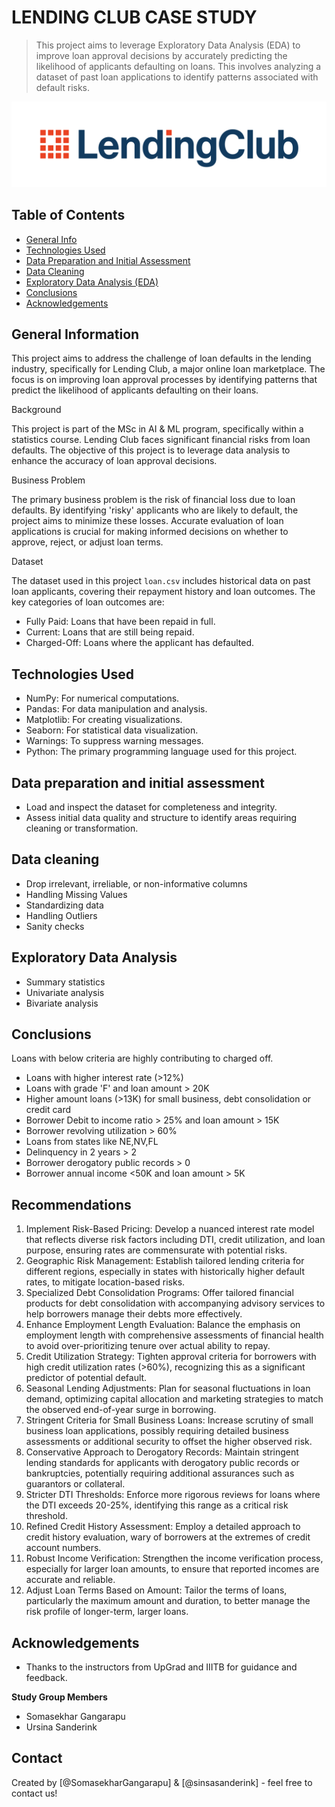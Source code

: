 # LENDING CLUB CASE STUDY
> This project aims to leverage Exploratory Data Analysis (EDA) to improve loan approval decisions by accurately predicting the likelihood of applicants defaulting on loans. This involves analyzing a dataset of past loan applications to identify patterns associated with default risks.

![logo](./title.png)


## Table of Contents
* [General Info](#general-information)
* [Technologies Used](#technologies-used)
* [Data Preparation and Initial Assessment](#data-preparation-and-initial-asssessment)
* [Data Cleaning](#data-cleaning)
* [Exploratory Data Analysis (EDA)](#eda)
* [Conclusions](#conclusions)
* [Acknowledgements](#acknowledgements)

## General Information
This project aims to address the challenge of loan defaults in the lending industry, specifically for Lending Club, a major online loan marketplace. The focus is on improving loan approval processes by identifying patterns that predict the likelihood of applicants defaulting on their loans.

Background

This project is part of the MSc in AI & ML program, specifically within a statistics course. Lending Club faces significant financial risks from loan defaults. The objective of this project is to leverage data analysis to enhance the accuracy of loan approval decisions.

Business Problem

The primary business problem is the risk of financial loss due to loan defaults. By identifying 'risky' applicants who are likely to default, the project aims to minimize these losses. Accurate evaluation of loan applications is crucial for making informed decisions on whether to approve, reject, or adjust loan terms.

Dataset

The dataset used in this project `loan.csv` includes historical data on past loan applicants, covering their repayment history and loan outcomes. The key categories of loan outcomes are:
* Fully Paid: Loans that have been repaid in full.
* Current: Loans that are still being repaid.
* Charged-Off: Loans where the applicant has defaulted.

## Technologies Used
* NumPy: For numerical computations.
* Pandas: For data manipulation and analysis.
* Matplotlib: For creating visualizations.
* Seaborn: For statistical data visualization.
* Warnings: To suppress warning messages.
* Python: The primary programming language used for this project.

## Data preparation and initial assessment
* Load and inspect the dataset for completeness and integrity.
* Assess initial data quality and structure to identify areas requiring cleaning or transformation.

## Data cleaning
* Drop irrelevant, irreliable, or non-informative columns
* Handling Missing Values
* Standardizing data
* Handling Outliers
* Sanity checks

## Exploratory Data Analysis
* Summary statistics
* Univariate analysis
* Bivariate analysis

## Conclusions
Loans with below criteria are highly contributing to charged off.
* Loans with higher interest rate (>12%)
* Loans with grade 'F' and loan amount > 20K
* Higher amount loans (>13K) for small business, debt consolidation or credit card
* Borrower Debit to income ratio > 25% and loan amount > 15K
* Borrower revolving utilization > 60%
* Loans from states like NE,NV,FL
* Delinquency in 2 years > 2
* Borrower derogatory public records > 0
* Borrower annual income <50K and loan amount > 5K

## Recommendations
1. Implement Risk-Based Pricing: Develop a nuanced interest rate model that reflects diverse risk factors including DTI, credit utilization, and loan purpose, ensuring rates are commensurate with potential risks.
2. Geographic Risk Management: Establish tailored lending criteria for different regions, especially in states with historically higher default rates, to mitigate location-based risks.
3. Specialized Debt Consolidation Programs: Offer tailored financial products for debt consolidation with accompanying advisory services to help borrowers manage their debts more effectively.
4. Enhance Employment Length Evaluation: Balance the emphasis on employment length with comprehensive assessments of financial health to avoid over-prioritizing tenure over actual ability to repay.
5. Credit Utilization Strategy: Tighten approval criteria for borrowers with high credit utilization rates (>60%), recognizing this as a significant predictor of potential default.
6. Seasonal Lending Adjustments: Plan for seasonal fluctuations in loan demand, optimizing capital allocation and marketing strategies to match the observed end-of-year surge in borrowing.
7. Stringent Criteria for Small Business Loans: Increase scrutiny of small business loan applications, possibly requiring detailed business assessments or additional security to offset the higher observed risk.
8. Conservative Approach to Derogatory Records: Maintain stringent lending standards for applicants with derogatory public records or bankruptcies, potentially requiring additional assurances such as guarantors or collateral.
9. Stricter DTI Thresholds: Enforce more rigorous reviews for loans where the DTI exceeds 20-25%, identifying this range as a critical risk threshold.
10. Refined Credit History Assessment: Employ a detailed approach to credit history evaluation, wary of borrowers at the extremes of credit account numbers.
11. Robust Income Verification: Strengthen the income verification process, especially for larger loan amounts, to ensure that reported incomes are accurate and reliable.
12. Adjust Loan Terms Based on Amount: Tailor the terms of loans, particularly the maximum amount and duration, to better manage the risk profile of longer-term, larger loans.

## Acknowledgements
* Thanks to the instructors from UpGrad and IIITB for guidance and feedback.

**Study Group Members**
* Somasekhar Gangarapu
* Ursina Sanderink

## Contact
Created by [@SomasekharGangarapu] & [@sinsasanderink] - feel free to contact us!


<!-- Optional -->
<!-- ## License -->
<!-- This project is open source and available under the [... License](). -->
